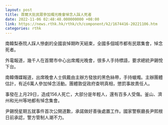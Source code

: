 ```yaml
---
layout: post
title: 首爾大批民眾參加燭光晚會悼念人踩人死者
date: 2022-11-06 02:48:48.000000000 +08:00
link: https://news.rthk.hk/rthk/ch/component/k2/1674416-20221106.htm
categories: rthk
---
```


南韓梨泰院人踩人慘劇的全國哀悼期昨天結束，全國多個城市都有民眾集會，悼念死者。

外電報道，幾千人在首爾市中心出席燭光晚會，很多人手持標語，要求總統尹錫悅下台。

南韓傳媒報道，出席晚會人士佩戴由主辦方發放的黑色絲帶，手持蠟燭。主辦團體估計，有近6萬人參加悼念活動。團體敦促政府查明真相，懲罰事故責任人。

事發在上月29日，造成156人死亡，大部分是年輕人，還有百多人受傷。釜山、濟州和光州等地都有悼念集會。

尹錫悅星期五就事件首次公開道歉，承諾做好善後處置工作。國家警察廳長尹熙根日前承認，警方管制人潮不力。
